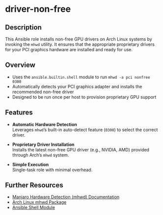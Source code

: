 # driver-non-free

## Description

This Ansible role installs non-free GPU drivers on Arch Linux systems by invoking the `mhwd` utility. It ensures that the appropriate proprietary drivers for your PCI graphics hardware are installed and ready for use.

## Overview

- Uses the `ansible.builtin.shell` module to run `mhwd -a pci nonfree 0300`  
- Automatically detects your PCI graphics adapter and installs the recommended non-free driver  
- Designed to be run once per host to provision proprietary GPU support

## Features

- **Automatic Hardware Detection**  
  Leverages `mhwd`’s built-in auto-detect feature (`0300`) to select the correct driver.

- **Proprietary Driver Installation**  
  Installs the latest non-free GPU driver (e.g., NVIDIA, AMD) provided through Arch’s `mhwd` system.

- **Simple Execution**  
  Single-task role with minimal overhead.

## Further Resources

- [Manjaro Hardware Detection (mhwd) Documentation](https://wiki.manjaro.org/index.php/Hardware_Detection)  
- [Arch Linux mhwd Package](https://archlinux.org/packages/community/x86_64/manjaro-tools-mhwd/)  
- [Ansible Shell Module](https://docs.ansible.com/ansible/latest/collections/ansible/builtin/shell_module.html)  
